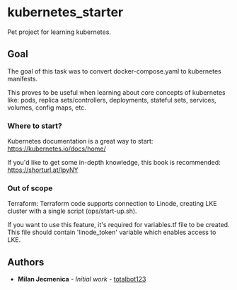 # kubernetes_starter

Pet project for learning kubernetes.

## Goal

The goal of this task was to convert docker-compose.yaml to kubernetes manifests.

This proves to be useful when learning about core concepts of kubernetes like: pods, replica sets/controllers, deployments, stateful sets, services, volumes, config maps, etc.

### Where to start?

Kubernetes documentation is a great way to start: https://kubernetes.io/docs/home/

If you'd like to get some in-depth knowledge, this book is recommended: https://shorturl.at/lpyNY

### Out of scope

Terraform: Terraform code supports connection to Linode, creating LKE cluster with a single script (ops/start-up.sh). 

If you want to use this feature, it's required for variables.tf file to be created. This file should contain 'linode_token' variable which enables access to LKE.

## Authors

* **Milan Jecmenica** - *Initial work* - [totalbot123](https://github.com/totalbot123)

